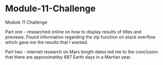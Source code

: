 # Module-11-Challenge
Module 11 Challenge

Part one - researched online on how to display results of titles and previews. Found information regarding the zip function on stack overflow which gave me the results that I wanted.

Part two - internet research on Mars length dates led me to the conclusion that there are approximatley 687 Earth days in a Martian year.